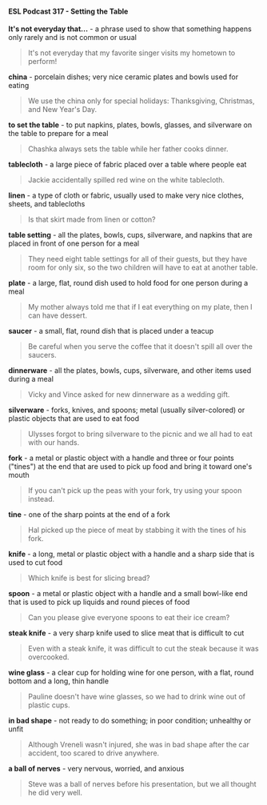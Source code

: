 #### ESL Podcast 317 - Setting the Table

**It's not everyday that...** - a phrase used to show that something happens only
rarely and is not common or usual

> It's not everyday that my favorite singer visits my hometown to perform!

**china** - porcelain dishes; very nice ceramic plates and bowls used for eating

> We use the china only for special holidays: Thanksgiving, Christmas, and New
Year's Day.

**to set the table** - to put napkins, plates, bowls, glasses, and silverware on the
table to prepare for a meal

> Chashka always sets the table while her father cooks dinner.

**tablecloth** - a large piece of fabric placed over a table where people eat

> Jackie accidentally spilled red wine on the white tablecloth.

**linen** - a type of cloth or fabric, usually used to make very nice clothes, sheets,
and tablecloths

> Is that skirt made from linen or cotton?

**table setting** - all the plates, bowls, cups, silverware, and napkins that are
placed in front of one person for a meal

> They need eight table settings for all of their guests, but they have room for only
six, so the two children will have to eat at another table.

**plate** - a large, flat, round dish used to hold food for one person during a meal

> My mother always told me that if I eat everything on my plate, then I can have
dessert.

**saucer** - a small, flat, round dish that is placed under a teacup

> Be careful when you serve the coffee that it doesn't spill all over the saucers.

**dinnerware** - all the plates, bowls, cups, silverware, and other items used during
a meal

> Vicky and Vince asked for new dinnerware as a wedding gift.

**silverware** - forks, knives, and spoons; metal (usually silver-colored) or plastic
objects that are used to eat food

> Ulysses forgot to bring silverware to the picnic and we all had to eat with our
hands.

**fork** - a metal or plastic object with a handle and three or four points ("tines") at
the end that are used to pick up food and bring it toward one's mouth

> If you can't pick up the peas with your fork, try using your spoon instead.

**tine** - one of the sharp points at the end of a fork

> Hal picked up the piece of meat by stabbing it with the tines of his fork.

**knife** - a long, metal or plastic object with a handle and a sharp side that is used
to cut food

> Which knife is best for slicing bread?

**spoon** - a metal or plastic object with a handle and a small bowl-like end that is
used to pick up liquids and round pieces of food

> Can you please give everyone spoons to eat their ice cream?

**steak knife** - a very sharp knife used to slice meat that is difficult to cut

> Even with a steak knife, it was difficult to cut the steak because it was
overcooked.

**wine glass** - a clear cup for holding wine for one person, with a flat, round
bottom and a long, thin handle

> Pauline doesn't have wine glasses, so we had to drink wine out of plastic cups.

**in bad shape** - not ready to do something; in poor condition; unhealthy or unfit

> Although Vreneli wasn't injured, she was in bad shape after the car accident,
too scared to drive anywhere.

**a ball of nerves** - very nervous, worried, and anxious

> Steve was a ball of nerves before his presentation, but we all thought he did
very well.


